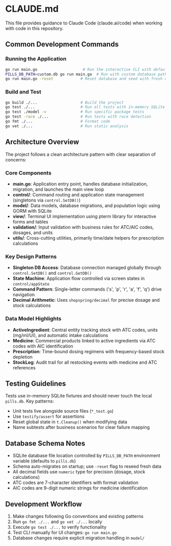 # CLAUDE.md

This file provides guidance to Claude Code (claude.ai/code) when working with code in this repository.

## Common Development Commands

### Running the Application
```bash
go run main.go                    # Run the interactive CLI with default database (pills.db)
PILLS_DB_PATH=custom.db go run main.go  # Run with custom database path
go run main.go -reset            # Reset database and seed with fresh data
```

### Build and Test
```bash
go build ./...                   # Build the project
go test ./...                    # Run all tests with in-memory SQLite
go test ./model -v               # Run specific package tests
go test -race ./...              # Run tests with race detection
go fmt ./...                     # Format code
go vet ./...                     # Run static analysis
```

## Architecture Overview

The project follows a clean architecture pattern with clear separation of concerns:

### Core Components
- **main.go**: Application entry point, handles database initialization, migration, and launches the main view loop
- **control/**: Command routing and application state management (singletons via `control.SetDB()`)
- **model/**: Data models, database migrations, and population logic using GORM with SQLite
- **view/**: Terminal UI implementation using pterm library for interactive forms and tables
- **validation/**: Input validation with business rules for ATC/AIC codes, dosages, and units
- **utils/**: Cross-cutting utilities, primarily time/date helpers for prescription calculations

### Key Design Patterns
- **Singleton DB Access**: Database connection managed globally through `control.SetDB()` and `control.GetDB()`
- **State Machine**: Application flow controlled via screen states in `control/appState`
- **Command Pattern**: Single-letter commands ('s', 'p', 'r', 'a', 'f', 'q') drive navigation
- **Decimal Arithmetic**: Uses `shopspring/decimal` for precise dosage and stock calculations

### Data Model Highlights
- **ActiveIngredient**: Central entity tracking stock with ATC codes, units (mg/ml/UI), and automatic intake calculations
- **Medicine**: Commercial products linked to active ingredients via ATC codes with AIC identification
- **Prescription**: Time-bound dosing regimens with frequency-based stock depletion
- **StockLog**: Audit trail for all restocking events with medicine and ATC references

## Testing Guidelines

Tests use in-memory SQLite fixtures and should never touch the local `pills.db`. Key patterns:
- Unit tests live alongside source files (`*_test.go`)
- Use `testify/assert` for assertions
- Reset global state in `t.Cleanup()` when modifying data
- Name subtests after business scenarios for clear failure mapping

## Database Schema Notes

- SQLite database file location controlled by `PILLS_DB_PATH` environment variable (defaults to `pills.db`)
- Schema auto-migrates on startup; use `-reset` flag to reseed fresh data
- All decimal fields use `numeric` type for precision (dosage, stock calculations)
- ATC codes are 7-character identifiers with format validation
- AIC codes are 9-digit numeric strings for medicine identification

## Development Workflow

1. Make changes following Go conventions and existing patterns
2. Run `go fmt ./...` and `go vet ./...` locally
3. Execute `go test ./...` to verify functionality
4. Test CLI manually for UI changes: `go run main.go`
5. Database changes require explicit migration handling in `model/`